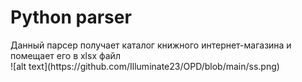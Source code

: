 <h1>Python parser</h1>
Данный парсер получает каталог книжного интернет-магазина и помещает его в xlsx файл <br>
![alt text](https://github.com/Illuminate23/OPD/blob/main/ss.png)

